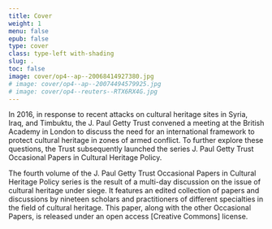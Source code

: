 ```yaml
---
title: Cover
weight: 1
menu: false
epub: false
type: cover
class: type-left with-shading
slug: .
toc: false
image: cover/op4--ap--20068414927380.jpg
# image: cover/op4--ap--20074494579925.jpg
# image: cover/op4--reuters--RTX6RX4G.jpg
---
```


In 2016, in response to recent attacks on cultural heritage sites in Syria, Iraq, and Timbuktu, the J.&#160;Paul Getty Trust convened a meeting at the British Academy in London to discuss the need for an international framework to protect cultural heritage in zones of armed conflict. To further explore these questions, the Trust subsequently launched the series J.&#160;Paul Getty Trust Occasional Papers in Cultural Heritage Policy.

The fourth volume of the J. Paul Getty Trust Occasional Papers in Cultural Heritage Policy series is the result of a multi-day discussion on the issue of cultural heritage under siege. It features an edited collection of papers and discussions by nineteen scholars and practitioners of different specialties in the field of cultural heritage. This paper, along with the other Occasional Papers, is released under an open access [Creative Commons] license.
